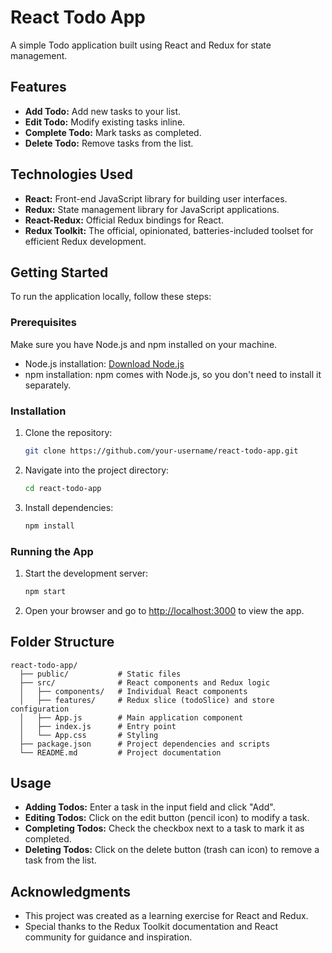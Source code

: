 # React Todo App

A simple Todo application built using React and Redux for state management.

## Features

- **Add Todo:** Add new tasks to your list.
- **Edit Todo:** Modify existing tasks inline.
- **Complete Todo:** Mark tasks as completed.
- **Delete Todo:** Remove tasks from the list.

## Technologies Used

- **React:** Front-end JavaScript library for building user interfaces.
- **Redux:** State management library for JavaScript applications.
- **React-Redux:** Official Redux bindings for React.
- **Redux Toolkit:** The official, opinionated, batteries-included toolset for efficient Redux development.

## Getting Started

To run the application locally, follow these steps:

### Prerequisites

Make sure you have Node.js and npm installed on your machine.

- Node.js installation: [Download Node.js](https://nodejs.org/)
- npm installation: npm comes with Node.js, so you don't need to install it separately.

### Installation

1. Clone the repository:

   ```bash
   git clone https://github.com/your-username/react-todo-app.git
   ```

2. Navigate into the project directory:

   ```bash
   cd react-todo-app
   ```

3. Install dependencies:

   ```bash
   npm install
   ```

### Running the App

1. Start the development server:

   ```bash
   npm start
   ```

2. Open your browser and go to [http://localhost:3000](http://localhost:3000) to view the app.

## Folder Structure

```
react-todo-app/
  ├── public/           # Static files
  ├── src/              # React components and Redux logic
  │   ├── components/   # Individual React components
  │   ├── features/     # Redux slice (todoSlice) and store configuration
  │   ├── App.js        # Main application component
  │   ├── index.js      # Entry point
  │   └── App.css       # Styling
  ├── package.json      # Project dependencies and scripts
  └── README.md         # Project documentation
```

## Usage

- **Adding Todos:** Enter a task in the input field and click "Add".
- **Editing Todos:** Click on the edit button (pencil icon) to modify a task.
- **Completing Todos:** Check the checkbox next to a task to mark it as completed.
- **Deleting Todos:** Click on the delete button (trash can icon) to remove a task from the list.

## Acknowledgments

- This project was created as a learning exercise for React and Redux.
- Special thanks to the Redux Toolkit documentation and React community for guidance and inspiration.
